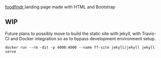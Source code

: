 [ foodfindr ](https://github.com/eric-li18/foodfindr) landing page made with HTML and Bootstrap

## WIP
Future plans to possibly move to build the static site with jekyll, with Travis-CI and Docker integration so as to bypass development environment setup.

```
docker run --rm -dit -p 4000:4000 --name ff-site jekyll/jekyll jekyll serve
```
